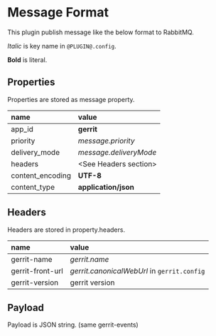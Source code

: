 Message Format
======================

This plugin publish message like the below format to RabbitMQ.

*Italic* is key name in `@PLUGIN@.config`.

**Bold** is literal.

Properties
-----------------------

Properties are stored as message property.

| name             | value
|:-----------------|:--------------------------
| app_id           | **gerrit**
| priority         | *message.priority*
| delivery_mode    | *message.deliveryMode*
| headers          | &lt;See Headers section&gt;
| content_encoding | **UTF-8**
| content_type     | **application/json**


Headers
-----------------------

Headers are stored in property.headers.

| name             | value
|:-----------------|:------------------------------------------
| gerrit-name      | *gerrit.name*
| gerrit-front-url | *gerrit.canonicalWebUrl* in `gerrit.config`
| gerrit-version   | gerrit version


Payload
-----------------------

Payload is JSON string. (same gerrit-events)
